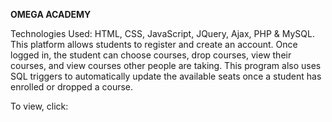 **OMEGA ACADEMY**

Technologies Used: HTML, CSS, JavaScript, JQuery, Ajax, PHP & MySQL. This platform allows students to register and create an account. Once logged in, the student can choose courses, drop courses, view their courses, and view courses other people are taking. This program also uses SQL triggers to automatically update the available seats once a student has enrolled or dropped a course.

To view, click: 
